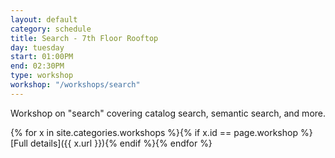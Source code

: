 ```yaml
---
layout: default
category: schedule
title: Search - 7th Floor Rooftop
day: tuesday
start: 01:00PM
end: 02:30PM
type: workshop
workshop: "/workshops/search"
---
```


Workshop on "search" covering catalog search, semantic search, and more.

{% for x in site.categories.workshops %}{% if x.id == page.workshop %}[Full details]({{ x.url }}){% endif %}{% endfor %}
